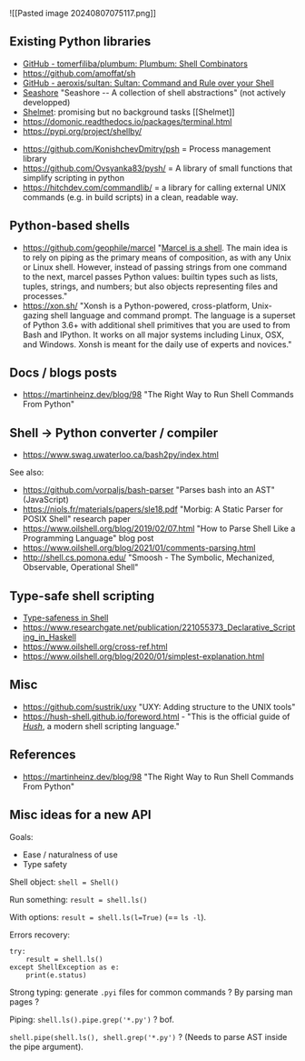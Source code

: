 ![[Pasted image 20240807075117.png]]

## Existing Python libraries

- [GitHub - tomerfiliba/plumbum: Plumbum: Shell Combinators](https://github.com/tomerfiliba/plumbum)
- https://github.com/amoffat/sh
- [GitHub - aeroxis/sultan: Sultan: Command and Rule over your Shell](https://github.com/aeroxis/sultan)
- [Seashore](https://github.com/elcaminoreal/seashore/) "Seashore -- A collection of shell abstractions" (not actively developped)
- [Shelmet](https://github.com/dgilland/shelmet): promising but no background tasks [[Shelmet]]
- https://domonic.readthedocs.io/packages/terminal.html
- https://pypi.org/project/shellby/

* https://github.com/KonishchevDmitry/psh = Process management library
* https://github.com/Ovsyanka83/pysh/ = A library of small functions that simplify scripting in python
* https://hitchdev.com/commandlib/ = a library for calling external UNIX commands (e.g. in build scripts) in a clean, readable way.

## Python-based shells

- https://github.com/geophile/marcel "[Marcel is a shell](https://www.youtube.com/watch?v=VF9-sEbqDvU). The main idea is to rely on piping as the primary means of composition, as with any Unix or Linux shell. However, instead of passing strings from one command to the next, marcel passes Python values: builtin types such as lists, tuples, strings, and numbers; but also objects representing files and processes."
- https://xon.sh/ "Xonsh is a Python-powered, cross-platform, Unix-gazing shell language and command prompt. The language is a superset of Python 3.6+ with additional shell primitives that you are used to from Bash and IPython. It works on all major systems including Linux, OSX, and Windows. Xonsh is meant for the daily use of experts and novices."

## Docs / blogs posts

- https://martinheinz.dev/blog/98 "The Right Way to Run Shell Commands From Python"

## Shell -> Python converter / compiler

- https://www.swag.uwaterloo.ca/bash2py/index.html

See also:

- https://github.com/vorpaljs/bash-parser "Parses bash into an AST" (JavaScript)
- https://niols.fr/materials/papers/sle18.pdf "Morbig: A Static Parser for POSIX Shell" research paper
- https://www.oilshell.org/blog/2019/02/07.html "How to Parse Shell Like a Programming Language" blog post
- https://www.oilshell.org/blog/2021/01/comments-parsing.html
- http://shell.cs.pomona.edu/ "Smoosh - The Symbolic, Mechanized, Observable, Operational Shell"

## Type-safe shell scripting

- [Type-safeness in Shell](https://www.lesswrong.com/posts/Fr7FpCNhnTP2i5iaG/)
- https://www.researchgate.net/publication/221055373_Declarative_Scripting_in_Haskell
- https://www.oilshell.org/cross-ref.html
- https://www.oilshell.org/blog/2020/01/simplest-explanation.html

## Misc

- https://github.com/sustrik/uxy "UXY: Adding structure to the UNIX tools"
- https://hush-shell.github.io/foreword.html - "This is the official guide of [_Hush_](https://github.com/hush-shell/hush), a modern shell scripting language."

## References

- <https://martinheinz.dev/blog/98> "The Right Way to Run Shell Commands From Python"

## Misc ideas for a new API

Goals:

- Ease / naturalness of use
- Type safety

Shell object: `shell = Shell()`

Run something: `result = shell.ls()`

With options: `result = shell.ls(l=True)` (== `ls -l`).

Errors recovery:

```
try:
	result = shell.ls()
except ShellException as e:
	print(e.status)
```

Strong typing: generate `.pyi` files for common commands ? By parsing man pages ?

Piping: `shell.ls().pipe.grep('*.py')` ? bof.

`shell.pipe(shell.ls(), shell.grep('*.py')` ? (Needs to parse AST inside the pipe argument).
